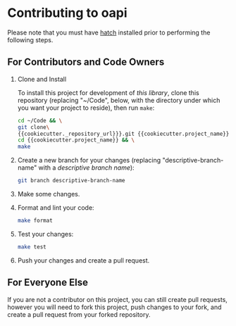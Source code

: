 # Contributing to oapi

Please note that you must have [hatch](https://hatch.pypa.io/latest/)
installed prior to performing the following steps.

## For Contributors and Code Owners

1.  Clone and Install

    To install this project for development of *this library*,
    clone this repository (replacing "~/Code", below, with the directory
    under which you want your project to reside), then run `make`:

    ```bash
    cd ~/Code && \
    git clone\
    {{cookiecutter._repository_url}}}.git {{cookiecutter.project_name}} && \
    cd {{cookiecutter.project_name}} && \
    make
    ```

2.  Create a new branch for your changes (replacing "descriptive-branch-name"
    with a *descriptive branch name*):

    ```bash
    git branch descriptive-branch-name
    ```

3. Make some changes.
4. Format and lint your code:

    ```bash
    make format
    ```

5. Test your changes:

    ```bash
    make test
    ```

6. Push your changes and create a pull request.

## For Everyone Else

If you are not a contributor on this project, you can still create pull
requests, however you will need to fork this project, push changes
to your fork, and create a pull request from your forked repository.
